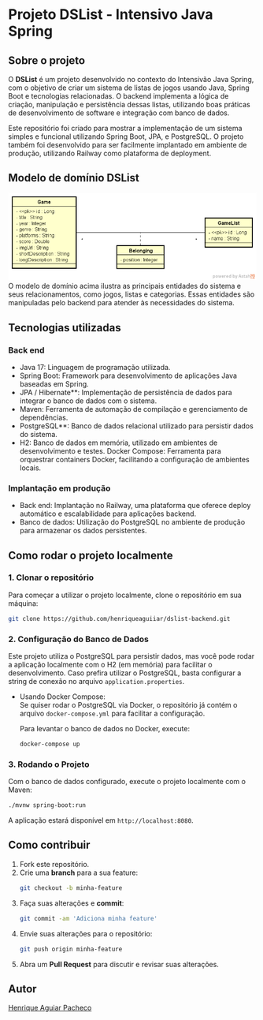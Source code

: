 # Projeto DSList - Intensivo Java Spring

## Sobre o projeto

O **DSList** é um projeto desenvolvido no contexto do Intensivão Java Spring, com o objetivo de criar um sistema de listas de jogos usando Java, Spring Boot e tecnologias relacionadas. O backend implementa a lógica de criação, manipulação e persistência dessas listas, utilizando boas práticas de desenvolvimento de software e integração com banco de dados.

Este repositório foi criado para mostrar a implementação de um sistema simples e funcional utilizando Spring Boot, JPA, e PostgreSQL. O projeto também foi desenvolvido para ser facilmente implantado em ambiente de produção, utilizando Railway como plataforma de deployment.

## Modelo de domínio DSList
![Modelo de Domínio](https://raw.githubusercontent.com/devsuperior/java-spring-dslist/main/resources/dslist-model.png)  
O modelo de domínio acima ilustra as principais entidades do sistema e seus relacionamentos, como jogos, listas e categorias. Essas entidades são manipuladas pelo backend para atender às necessidades do sistema.

## Tecnologias utilizadas

### Back end
- Java 17: Linguagem de programação utilizada.
- Spring Boot: Framework para desenvolvimento de aplicações Java baseadas em Spring.
- JPA / Hibernate**: Implementação de persistência de dados para integrar o banco de dados com o sistema.
- Maven: Ferramenta de automação de compilação e gerenciamento de dependências.
- PostgreSQL**: Banco de dados relacional utilizado para persistir dados do sistema.
- H2: Banco de dados em memória, utilizado em ambientes de desenvolvimento e testes.
  Docker Compose: Ferramenta para orquestrar containers Docker, facilitando a configuração de ambientes locais.

### Implantação em produção
- Back end: Implantação no Railway, uma plataforma que oferece deploy automático e escalabilidade para aplicações backend.
- Banco de dados: Utilização do PostgreSQL no ambiente de produção para armazenar os dados persistentes.

## Como rodar o projeto localmente

### 1. Clonar o repositório

Para começar a utilizar o projeto localmente, clone o repositório em sua máquina:

```bash
git clone https://github.com/henriqueaguiiar/dslist-backend.git
```

### 2. Configuração do Banco de Dados

Este projeto utiliza o PostgreSQL para persistir dados, mas você pode rodar a aplicação localmente com o H2 (em memória) para facilitar o desenvolvimento. Caso prefira utilizar o PostgreSQL, basta configurar a string de conexão no arquivo `application.properties`.

- Usando Docker Compose:  
  Se quiser rodar o PostgreSQL via Docker, o repositório já contém o arquivo `docker-compose.yml` para facilitar a configuração.

  Para levantar o banco de dados no Docker, execute:

  ```bash
  docker-compose up
  ```

### 3. Rodando o Projeto

Com o banco de dados configurado, execute o projeto localmente com o Maven:

```bash
./mvnw spring-boot:run
```

A aplicação estará disponível em `http://localhost:8080`.

## Como contribuir

1. Fork este repositório.
2. Crie uma **branch** para a sua feature:  
   ```bash
   git checkout -b minha-feature
   ```
3. Faça suas alterações e **commit**:
   ```bash
   git commit -am 'Adiciona minha feature'
   ```
4. Envie suas alterações para o repositório:
   ```bash
   git push origin minha-feature
   ```
5. Abra um **Pull Request** para discutir e revisar suas alterações.

## Autor

[Henrique Aguiar Pacheco](https://www.linkedin.com/in/henrique-aguiar-35945520b/)

